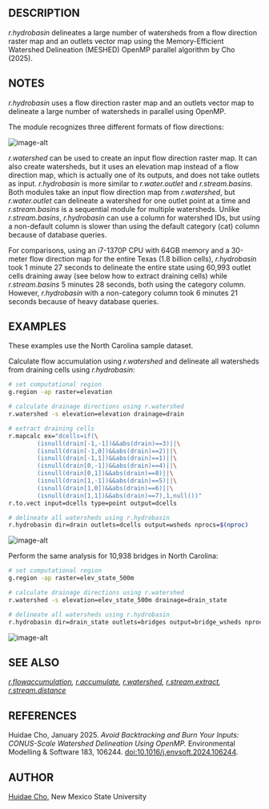 ## DESCRIPTION

*r.hydrobasin* delineates a large number of watersheds from a flow
direction raster map and an outlets vector map using the
Memory-Efficient Watershed Delineation (MESHED) OpenMP parallel
algorithm by Cho (2025).

## NOTES

*r.hydrobasin* uses a flow direction raster map and an outlets vector
map to delineate a large number of watersheds in parallel using OpenMP.

The module recognizes three different formats of flow directions:

![image-alt](r_hydrobasin_formats.png)

*r.watershed* can be used to create an input flow direction raster map.
It can also create watersheds, but it uses an elevation map instead of a
flow direction map, which is actually one of its outputs, and does not
take outlets as input. *r.hydrobasin* is more similar to
*r.water.outlet* and *r.stream.basins*. Both modules take an input flow
direction map from *r.watershed*, but *r.water.outlet* can delineate a
watershed for one outlet point at a time and *r.stream.basins* is a
sequential module for multiple watersheds. Unlike *r.stream.basins*,
*r.hydrobasin* can use a column for watershed IDs, but using a
non-default column is slower than using the default category (cat)
column because of database queries.

For comparisons, using an i7-1370P CPU with 64GB memory and a 30-meter
flow direction map for the entire Texas (1.8 billion cells),
*r.hydrobasin* took 1 minute 27 seconds to delineate the entire state
using 60,993 outlet cells draining away (see below how to extract
draining cells) while *r.stream.basins* 5 minutes 28 seconds, both using
the category column. However, *r.hydrobasin* with a non-category column
took 6 minutes 21 seconds because of heavy database queries.

## EXAMPLES

These examples use the North Carolina sample dataset.

Calculate flow accumulation using *r.watershed* and delineate all
watersheds from draining cells using *r.hydrobasin*:

```sh
# set computational region
g.region -ap raster=elevation

# calculate drainage directions using r.watershed
r.watershed -s elevation=elevation drainage=drain

# extract draining cells
r.mapcalc ex="dcells=if(\
        (isnull(drain[-1,-1])&&abs(drain)==3)||\
        (isnull(drain[-1,0])&&abs(drain)==2)||\
        (isnull(drain[-1,1])&&abs(drain)==1)||\
        (isnull(drain[0,-1])&&abs(drain)==4)||\
        (isnull(drain[0,1])&&abs(drain)==8)||\
        (isnull(drain[1,-1])&&abs(drain)==5)||\
        (isnull(drain[1,0])&&abs(drain)==6)||\
        (isnull(drain[1,1])&&abs(drain)==7),1,null())"
r.to.vect input=dcells type=point output=dcells

# delineate all watersheds using r.hydrobasin
r.hydrobasin dir=drain outlets=dcells output=wsheds nprocs=$(nproc)
```

![image-alt](r_hydrobasin_wsheds.png)

Perform the same analysis for 10,938 bridges in North Carolina:

```sh
# set computational region
g.region -ap raster=elev_state_500m

# calculate drainage directions using r.watershed
r.watershed -s elevation=elev_state_500m drainage=drain_state

# delineate all watersheds using r.hydrobasin
r.hydrobasin dir=drain_state outlets=bridges output=bridge_wsheds nproc=$(nproc)
```

![image-alt](r_hydrobasin_bridge_wsheds.png)

## SEE ALSO

*[r.flowaccumulation](r.flowaccumulation.md),
[r.accumulate](r.accumulate.md),
[r.watershed](https://grass.osgeo.org/grass-stable/manuals/r.watershed.html),
[r.stream.extract](https://grass.osgeo.org/grass-stable/manuals/r.stream.extract.html),
[r.stream.distance](r.stream.distance.md)*

## REFERENCES

Huidae Cho, January 2025. *Avoid Backtracking and Burn Your Inputs:
CONUS-Scale Watershed Delineation Using OpenMP.* Environmental Modelling
& Software 183, 106244.
[doi:10.1016/j.envsoft.2024.106244](https://doi.org/10.1016/j.envsoft.2024.106244).

## AUTHOR

[Huidae Cho](mailto:grass4u@gmail-com), New Mexico State University
